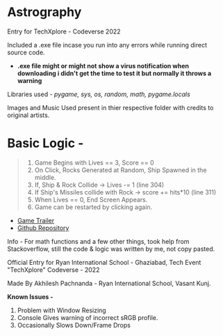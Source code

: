 # Astrography
Entry for TechXplore - Codeverse 2022


Included a .exe file incase you run into any errors while running direct source code.
- **.exe file might or might not show a virus notification when downloading i didn't get the time to test it but normally it throws a warning**

Libraries used - *pygame, sys, os, random, math, pygame.locals*

Images and Music Used present in thier respective folder with credits to original artists.

# Basic Logic -

> 1. Game Begins with Lives == 3, Score == 0
> 2. On Click, Rocks Generated at Random, Ship Spawned in the middle.
> 3. If, Ship & Rock Collide -> Lives -= 1 (line 304)
> 4. If Ship's Missiles collide with Rock -> score += hits*10 (line 311)
> 5. When Lives == 0, End Screen Appears.
> 6. Game can be restarted by clicking again.

- [Game Trailer](https://youtu.be/gm1dvu6F6F8)
- [Github Repository](https://github.com/AkhileshPachnanda/Astrography)


Info - For math functions and a few other things, took help from Stackoverflow, still the code & logic was written by me, not copy pasted.

Official Entry for Ryan International School - Ghaziabad, Tech Event "TechXplore" Codeverse - 2022

Made By Akhilesh Pachnanda - Ryan International School, Vasant Kunj.


**Known Issues -**
1. Problem with Window Resizing
2. Console Gives warning of incorrect sRGB profile.
3. Occasionally Slows Down/Frame Drops
